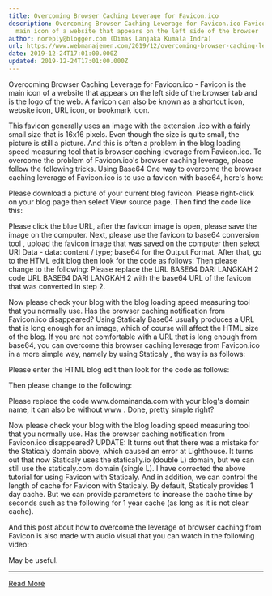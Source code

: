 ```yaml
---
title: Overcoming Browser Caching Leverage for Favicon.ico
description: Overcoming Browser Caching Leverage for Favicon.ico Favicon is the
  main icon of a website that appears on the left side of the browser
author: noreply@blogger.com (Dimas Lanjaka Kumala Indra)
url: https://www.webmanajemen.com/2019/12/overcoming-browser-caching-leverage-for.html
date: 2019-12-24T17:01:00.000Z
updated: 2019-12-24T17:01:00.000Z
---
```


Overcoming Browser Caching Leverage for Favicon.ico - Favicon is the main icon of a website that appears on the left side of the browser tab and is the logo of the web.  A favicon can also be known as a shortcut icon, website icon, URL icon, or bookmark icon. 

  This favicon generally uses an image with the extension .ico with a fairly small size that is 16x16 pixels. 
  Even though the size is quite small, the picture is still a picture.  And this is often a problem in the blog loading speed measuring tool that is browser caching leverage from Favicon.ico. 
  To overcome the problem of Favicon.ico's browser caching leverage, please follow the following tricks. 
Using Base64
  One way to overcome the browser caching leverage of Favicon.ico is to use a favicon with base64, here's how: 

  Please download a picture of your current blog favicon.  Please right-click on your blog page then select View source page.  Then find the code like this: 
  <link href='https://www.domainanda.com/favicon.ico' rel='icon' type='image/x-icon'/> 
  Please click the blue URL, after the favicon image is open, please save the image on the computer. 
  Next, please use the favicon to base64 conversion tool , upload the favicon image that was saved on the computer then select URI Data - data: content / type; base64 for the Output Format. 
  After that, go to the HTML edit blog then look for the code as follows: 
  <link expr:href='data:blog.canonicalHomepageUrl + &quot;favicon.ico&quot;' rel='icon' type='image/x-icon'/> 
  Then please change to the following: 
  <link href=' URL BASE64 FROM STEP 2' rel='icon' type='image/x-icon'/>
  Please replace the URL BASE64 DARI LANGKAH 2 code URL BASE64 DARI LANGKAH 2 with the base64 URL of the favicon that was converted in step 2. 

  Now please check your blog with the blog loading speed measuring tool that you normally use.  Has the browser caching notification from Favicon.ico disappeared? 
Using Staticaly
  Base64 usually produces a URL that is long enough for an image, which of course will affect the HTML size of the blog. 
  If you are not comfortable with a URL that is long enough from base64, you can overcome this browser caching leverage from Favicon.ico in a more simple way, namely by using Staticaly , the way is as follows: 

  Please enter the HTML blog edit then look for the code as follows: 
  <link expr:href='data:blog.canonicalHomepageUrl + &quot;favicon.ico&quot;' rel='icon' type='image/x-icon'/> 

  Then please change to the following: 
  <link href='https://cdn.statically.io/favicons/ www.yourdomain.com' rel='icon' type='image/x-icon'/>
  Please replace the code www.domainanda.com with your blog's domain name, it can also be without www . 
  Done, pretty simple right? 

  Now please check your blog with the blog loading speed measuring tool that you normally use.  Has the browser caching notification from Favicon.ico disappeared? 
UPDATE:
  It turns out that there was a mistake for the Staticaly domain above, which caused an error at Lighthouse.  It turns out that now Staticaly uses the statically.io (double L) domain, but we can still use the staticaly.com domain (single L).  I have corrected the above tutorial for using Favicon with Staticaly. 
  And in addition, we can control the length of cache for Favicon with Staticaly.  By default, Staticaly provides 1 day cache.  But we can provide parameters to increase the cache time by seconds such as the following for 1 year cache (as long as it is not clear cache). 
  <link href='https://cdn.statically.io/favicons/www.domainanda.com ?cache=31556952' rel='icon' type='image/x-icon'/>
  And this post about how to overcome the leverage of browser caching from Favicon is also made with audio visual that you can watch in the following video: 

  May be useful.<hr/> <a href="https://www.webmanajemen.com/2019/12/overcoming-browser-caching-leverage-for.html" rel="follow" class="button" id="read-more">Read More</a>